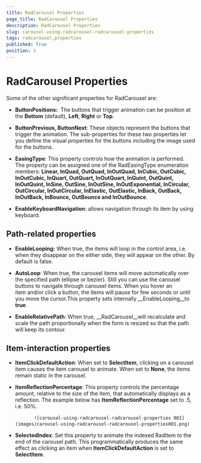 ```yaml
---
title: RadCarousel Properties
page_title: RadCarousel Properties
description: RadCarousel Properties
slug: carousel-using-radcarousel-radcarousel-properties
tags: radcarousel,properties
published: True
position: 3
---
```


# RadCarousel Properties



Some of the other significant properties for RadCarousel are:

* __ButtonPositions:__  The buttons that trigger animation can be position at
            the __Bottom__ (default), __Left__, __Right__ or __Top__.
          

* __ButtonPrevious, ButtonNext__: These objects represent the buttons that trigger the animation.
            The sub-properties for these two properties let you define the visual properties for the buttons including the image used for the buttons.
          

* __EasingType__: This property controls how the animation is performed. The property can be assigned one of the
            RadEasingType enumeration members: __Linear, InQuad, OutQuad, InOutQuad, InCubic, OutCubic, InOutCubic, InQuart, OutQuart, InOutQuart,
              InQuint, OutQuint, InOutQuint, InSine, OutSine, InOutSine, InOutExponential, InCircular, OutCircular, InOutCircular, InElastic, OutElastic, InBack,
              OutBack, InOutBack, InBounce, OutBounce and InOutBounce__.
          

* __EnableKeyboardNavigation__: allows navigation through its item by using keyboard.
          

## Path-related properties

* __EnableLooping:__ When true, the items will loop in the control area, i.e. when they disappear on the either side, they will appear on the other.
              By default is false.
            

* __AutoLoop__: When true, the carousel items will move automatically over the specified path (ellipse or bezier).
              Still you can use the carousel buttons to navigate through carousel items. When you hover an item and/or click a button,
              the items will pause for few seconds or until you move the cursor.This property sets internally __EnableLooping__to __true__. 
            

* __EnableRelativePath__: When true, __RadCarousel__will recalculate and scale the path
              proportionally when the form is resized so that the path will keep its contour.
            

## Item-interaction properties

* __ItemClickDefaultAction__: When set to __SelectItem__, clicking on a carousel item causes
              the item carousel to animate. When set to __None__, the items remain static in the carousel.
            

* __ItemReflectionPercentage__: This property controls the percentage amount, relative to the size of the item, that
              automatically displays as a reflection. The example below has __ItemReflectionPercentage__ set to .5, i.e. 50%.
            
             ![carousel-using-radcarousel-radcarousel-properties 001](images/carousel-using-radcarousel-radcarousel-properties001.png)

* __SelectedIndex__: Set this property to animate the indexed RadItem to the end of the carousel path. This programmatically
              produces the same effect as clicking an item when __ItemClickDefaultAction__ is set to __SelectItem__.
            
